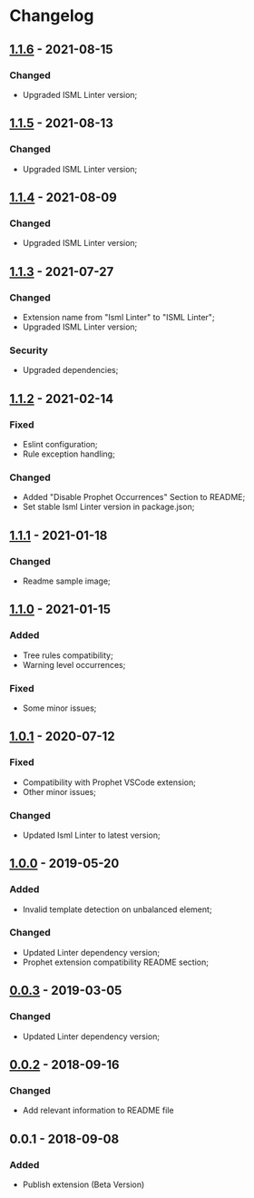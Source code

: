 # Changelog

## [1.1.6] - 2021-08-15

### Changed
 - Upgraded ISML Linter version;
 
## [1.1.5] - 2021-08-13

### Changed
 - Upgraded ISML Linter version;

## [1.1.4] - 2021-08-09

### Changed
 - Upgraded ISML Linter version;
 
## [1.1.3] - 2021-07-27

### Changed
 - Extension name from "Isml Linter" to "ISML Linter";
 - Upgraded ISML Linter version;

### Security
 - Upgraded dependencies;

## [1.1.2] - 2021-02-14

### Fixed
 - Eslint configuration;
 - Rule exception handling;

### Changed
 - Added "Disable Prophet Occurrences" Section to README;
 - Set stable Isml Linter version in package.json;

## [1.1.1] - 2021-01-18

### Changed
 - Readme sample image;

## [1.1.0] - 2021-01-15

### Added
 - Tree rules compatibility;
 - Warning level occurrences;

### Fixed
 - Some minor issues;
 
## [1.0.1] - 2020-07-12

### Fixed
 - Compatibility with Prophet VSCode extension;
 - Other minor issues;

### Changed
 - Updated Isml Linter to latest version;

## [1.0.0] - 2019-05-20

### Added
 - Invalid template detection on unbalanced element;

### Changed
 - Updated Linter dependency version;
 - Prophet extension compatibility README section;

## [0.0.3] - 2019-03-05

### Changed
 - Updated Linter dependency version;

## [0.0.2] - 2018-09-16

### Changed
- Add relevant information to README file

## 0.0.1 - 2018-09-08

### Added
- Publish extension (Beta Version)

[1.1.6]: https://github.com/FabiowQuixada/vscode-isml-linter/compare/v1.1.5...v1.1.6
[1.1.5]: https://github.com/FabiowQuixada/vscode-isml-linter/compare/v1.1.4...v1.1.5
[1.1.4]: https://github.com/FabiowQuixada/vscode-isml-linter/compare/v1.1.3...v1.1.4
[1.1.3]: https://github.com/FabiowQuixada/vscode-isml-linter/compare/v1.1.2...v1.1.3
[1.1.2]: https://github.com/FabiowQuixada/vscode-isml-linter/compare/v1.1.1...v1.1.2
[1.1.1]: https://github.com/FabiowQuixada/vscode-isml-linter/compare/v1.1.0...v1.1.1
[1.1.0]: https://github.com/FabiowQuixada/vscode-isml-linter/compare/v1.0.1...v1.1.0
[1.0.1]: https://github.com/FabiowQuixada/vscode-isml-linter/compare/v1.0.0...v1.0.1
[1.0.0]: https://github.com/FabiowQuixada/vscode-isml-linter/compare/v0.0.3...v1.0.0
[0.0.3]: https://github.com/FabiowQuixada/vscode-isml-linter/compare/0.0.2...v0.0.3
[0.0.2]: https://github.com/FabiowQuixada/vscode-isml-linter/compare/0.0.1...0.0.2
